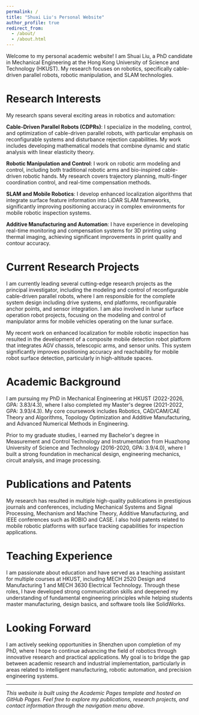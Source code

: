 ```yaml
---
permalink: /
title: "Shuai Liu's Personal Website"
author_profile: true
redirect_from: 
  - /about/
  - /about.html
---
```


Welcome to my personal academic website! I am Shuai Liu, a PhD candidate in Mechanical Engineering at the Hong Kong University of Science and Technology (HKUST). My research focuses on robotics, specifically cable-driven parallel robots, robotic manipulation, and SLAM technologies.

Research Interests
======
My research spans several exciting areas in robotics and automation:

**Cable-Driven Parallel Robots (CDPRs)**: I specialize in the modeling, control, and optimization of cable-driven parallel robots, with particular emphasis on reconfigurable systems and disturbance rejection capabilities. My work includes developing mathematical models that combine dynamic and static analysis with linear elasticity theory.

**Robotic Manipulation and Control**: I work on robotic arm modeling and control, including both traditional robotic arms and bio-inspired cable-driven robotic hands. My research covers trajectory planning, multi-finger coordination control, and real-time compensation methods.

**SLAM and Mobile Robotics**: I develop enhanced localization algorithms that integrate surface feature information into LiDAR SLAM frameworks, significantly improving positioning accuracy in complex environments for mobile robotic inspection systems.

**Additive Manufacturing and Automation**: I have experience in developing real-time monitoring and compensation systems for 3D printing using thermal imaging, achieving significant improvements in print quality and contour accuracy.

Current Research Projects
======
I am currently leading several cutting-edge research projects as the principal investigator, including the modeling and control of reconfigurable cable-driven parallel robots, where I am responsible for the complete system design including drive systems, end platforms, reconfigurable anchor points, and sensor integration. I am also involved in lunar surface operation robot projects, focusing on the modeling and control of manipulator arms for mobile vehicles operating on the lunar surface.

My recent work on enhanced localization for mobile robotic inspection has resulted in the development of a composite mobile detection robot platform that integrates AGV chassis, telescopic arms, and sensor units. This system significantly improves positioning accuracy and reachability for mobile robot surface detection, particularly in high-altitude spaces.

Academic Background
======
I am pursuing my PhD in Mechanical Engineering at HKUST (2022-2026, GPA: 3.83/4.3), where I also completed my Master's degree (2021-2022, GPA: 3.93/4.3). My core coursework includes Robotics, CAD/CAM/CAE Theory and Algorithms, Topology Optimization and Additive Manufacturing, and Advanced Numerical Methods in Engineering.

Prior to my graduate studies, I earned my Bachelor's degree in Measurement and Control Technology and Instrumentation from Huazhong University of Science and Technology (2016-2020, GPA: 3.9/4.0), where I built a strong foundation in mechanical design, engineering mechanics, circuit analysis, and image processing.

Publications and Patents
======
My research has resulted in multiple high-quality publications in prestigious journals and conferences, including Mechanical Systems and Signal Processing, Mechanism and Machine Theory, Additive Manufacturing, and IEEE conferences such as ROBIO and CASE. I also hold patents related to mobile robotic platforms with surface tracking capabilities for inspection applications.

Teaching Experience
======
I am passionate about education and have served as a teaching assistant for multiple courses at HKUST, including MECH 2520 Design and Manufacturing 1 and MECH 3630 Electrical Technology. Through these roles, I have developed strong communication skills and deepened my understanding of fundamental engineering principles while helping students master manufacturing, design basics, and software tools like SolidWorks.

Looking Forward
======
I am actively seeking opportunities in Shenzhen upon completion of my PhD, where I hope to continue advancing the field of robotics through innovative research and practical applications. My goal is to bridge the gap between academic research and industrial implementation, particularly in areas related to intelligent manufacturing, robotic automation, and precision engineering systems.

---

*This website is built using the Academic Pages template and hosted on GitHub Pages. Feel free to explore my publications, research projects, and contact information through the navigation menu above.*
